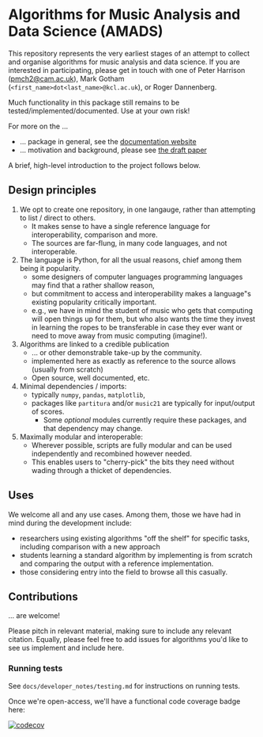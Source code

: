# Algorithms for Music Analysis and Data Science (AMADS)

This repository represents the very earliest stages of an attempt to collect and organise algorithms for
music analysis and data science.
If you are interested in participating, please get in touch with one of
Peter Harrison (pmch2@cam.ac.uk), Mark Gotham (`<first_name>dot<last_name>@kcl.ac.uk`), or Roger Dannenberg.

Much functionality in this package still remains to be tested/implemented/documented.
Use at your own risk!

For more on the ...
- ... package in general, see the [documentation website](https://music-computing.github.io/amads)
- ... motivation and background, please see [the draft paper](./paper.md)

A brief, high-level introduction to the project follows below.

## Design principles

1. We opt to create one repository, in one langauge, rather than attempting to list / direct to others.
   - It makes sense to have a single reference language for interoperability, comparison and more.
   - The sources are far-flung, in many code languages, and not interoperable.
2. The language is Python, for all the usual reasons, chief among them being it popularity.
   - some designers of computer languages programming languages may find that a rather shallow reason,
   - but commitment to access and interoperability makes a language"s existing popularity critically important.
   - e.g., we have in mind the student of music who gets that computing will open things up for them, but who also wants the time they invest in learning the ropes to be transferable in case they ever want or need to move away from music computing (imagine!).
3. Algorithms are linked to a credible publication
   - ... or other demonstrable take-up by the community.
   - implemented here as exactly as reference to the source allows (usually from scratch)
   - Open source, well documented, etc.
4. Minimal dependencies / imports:
   - typically `numpy`, `pandas`, `matplotlib`,
   - packages like `partitura` and/or `music21` are typically for input/output of scores.
     - Some _optional_ modules currently require these packages, and that dependency may change.
5. Maximally modular and interoperable:
     - Wherever possible, scripts are fully modular and can be used independently and recombined however needed.
     - This enables users to "cherry-pick" the bits they need without wading through a thicket of dependencies.


## Uses

We welcome all and any use cases.
Among them, those we have had in mind during the development include:
- researchers using existing algorithms "off the shelf" for specific tasks, including comparison with a new approach
- students learning a standard algorithm by implementing is from scratch and comparing the output with a reference implementation.
- those considering entry into the field to browse all this casually.


## Contributions

... are welcome!

Please pitch in relevant material, making sure to include any relevant citation.
Equally, please feel free to add issues for algorithms you'd like to see us implement and include here.


### Running tests

See `docs/developer_notes/testing.md` for instructions on running tests.

Once we're open-access, we'll have a functional code coverage badge here:

[![codecov](https://codecov.io/gh/music-computing/toolkit/graph/badge.svg?token=TONE1IFOR3)](https://codecov.io/gh/music-computing/toolkit)
